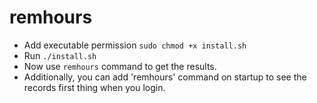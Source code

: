 # remhours

* Add executable permission `sudo chmod +x install.sh`
* Run `./install.sh`
* Now use `remhours` command to get the results.
* Additionally, you can add 'remhours' command on startup to see the records first thing when you login.

